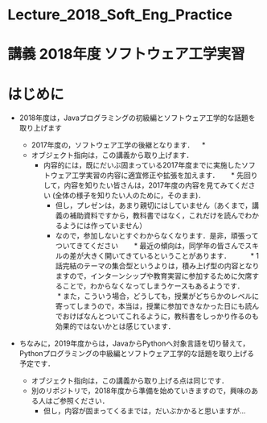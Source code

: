 # Lecture_2018_Soft_Eng_Practice
講義 2018年度 ソフトウェア工学実習
================================

# はじめに

* 2018年度は，Javaプログラミングの初級編とソフトウェア工学的な話題を取り上げます
  * 2017年度の，ソフトウェア工学の後継となります．
    *  
  * オブジェクト指向は，この講義から取り上げます．
    * 内容的には，既にだいぶ固まっている2017年度までに実施したソフトウェア工学実習の内容に適宜修正や拡張を加えます．
      * 先回りして，内容を知りたい皆さんは，2017年度の内容を見てみてください (全体の様子を知りたい人のために，そのまま)．
      * 但し，プレゼンは，あまり親切にはしていません（あくまで，講義の補助資料ですから，教科書ではなく，これだけを読んでわかるようには作っていません）
      * なので，参加しないとすぐわからなくなります．是非，頑張ってついてきてください
        * 最近の傾向は，同学年の皆さんでスキルの差が大きく開いてきているということがあります．
          * 1話完結のテーマの集合型というよりは，積み上げ型の内容となりますので，インターンシップや教育実習に参加するために欠席することで，わからなくなってしまうケースもあるようです．
        * また，こういう場合，どうしても，授業がどちらかのレベルに寄ってしまうので，本当は，授業に参加できなかった日にも読んでおけばなんとついてこれるように，教科書をしっかり作るのも効果的ではないかとは感じています．

* ちなみに，2019年度からは，JavaからPythonへ対象言語を切り替えて，Pythonプログラミングの中級編とソフトウェア工学的な話題を取り上げる予定です．
  * オブジェクト指向は，この講義から取り上げる点は同じです．
  * 別のリポジトリで，2018年度から準備を始めていきますので，興味のある人はご参照ください．
    * 但し，内容が固まってくるまでは，だいぶかかると思いますが...

 
